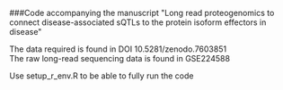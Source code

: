 ###Code accompanying the manuscript "Long read proteogenomics to connect disease-associated sQTLs to the protein isoform effectors in disease"

The data required is found in DOI 10.5281/zenodo.7603851 <br>
The raw long-read sequencing data is found in GSE224588

Use setup_r_env.R to be able to fully run the code
